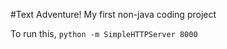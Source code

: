 #Text Adventure!
My first non-java coding project

To run this, ```python -m SimpleHTTPServer 8000```
